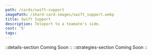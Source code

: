 ```yaml
---
path: /cards/swift-support
imagePath: /shard-card-images/swift_support.webp
title: Swift Support
description: Teleport to a teamate's side.
cost: '5'
tags:
---
```

::details-section
Coming Soon
::
::strategies-section
Coming Soon
::